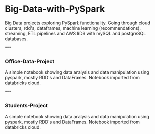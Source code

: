 # Big-Data-with-PySpark
Big Data projects exploring PySpark functionality. Going through cloud clusters, rdd's, dataframes, machine learning (recommendations), streaming, ETL pipelines and AWS RDS with mySQL and postgreSQL databases.

"""
### Office-Data-Project ###
A simple notebook showing data analysis and data manipulation using pyspark, mostly RDD's and DataFrames.
Notebook imported from databricks cloud.

"""
### Students-Project ###
A simple notebook showing data analysis and data manipulation using pyspark, mostly RDD's and DataFrames.
Notebook imported from databricks cloud.

